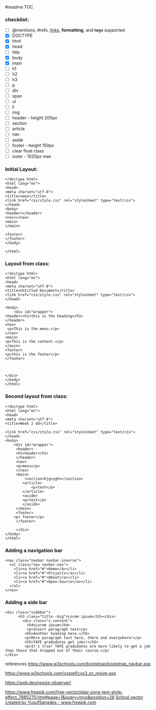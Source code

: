 #readme
TOC


### checklist:

- [ ] @mentions, #refs, [links](), **formatting**, and <del>tags</del> supported
- [X] DOCTYPE
- [x] html
- [x]  head
- [ ] title
- [x] body
- [x] main  
- [ ] h1
- [ ] h2
- [ ] h3
- [ ] p
- [ ] div
- [ ] span
- [ ] ul
- [ ] li
- [ ] img
- [ ] header - height 200px 
- [ ] section
- [ ] article
- [ ] nav
- [ ] aside
- [ ] footer - height 150px
- [ ] clear float class
- [ ] outer - 1020px max

### Initial Layout:


```
<!doctype html>
<html lang="en">
<head>
<meta charset="utf-8">
<title>news</title>
<link href="css/style.css" rel="stylesheet" type="text/css">
</head>
<body>
<header></header>
<nav></nav>
<main>
</main>
  
<footer>  
</footer>  
</body>

</html>
```

### Layout from class:

```
<!doctype html>
<html lang="en">
<head>
<meta charset="utf-8">
<title>Untitled Document</title>
<link href="css/style.css" rel="stylesheet" type="text/css">
</head>

<body>
	<div id="wrapper">
<header><h1>this is the heading</h1>
</header>
<nav>
 <p>This is the menu.</p>	
</nav>
<main>
<p>This is the content.</p>	
</main>
<footer>
<p>this is the footer</p>	
</footer>	
	

		
</div> 
</body>
</html>

```

### Second layout from class: 

```
<!doctype html>
<html lang="en">
<head>
<meta charset="utf-8">
<title>Week 2 dd</title>

<link href="css/style.css" rel="stylesheet" type="text/css">
</head>
<body>
	<div id="wrapper">
	 <header>
	 <h1>header</h1>
	 </header>	 
	 <nav>
	 <p>menu</p>	 
	 </nav>
	 <main>
		 <section>hjgvyghv</section>
		<article>
			<p>test</p>
	    </article>	
		<aside>
		<p>test</p> 
		</aside>	
	 </main>
	 <footer>
	<p> footer</p>	 
     </footer>	 
	 
	 </div>
</body>
</html>

```




### Adding a navigation bar

```
<nav class="navbar navbar-inverse">
  <ul class="nav navbar-nav">
    <li><a href="#">Home</a></li>
    <li><a href="#">Projects</a></li>
    <li><a href="#">About</a></li>
    <li><a href="#">Open-Source</a></li>
  </ul>
</nav>  
```
### Adding a side bar

```
<div class="sidebar">
      <h3 class="title--big">Lorem ipsum</h3></div>
        <div class="x_content">
          <h4>Lorem ipsum</h4>
          <p>Insert paragraph text</p>
         <h5>Another heading here.</h5>
         <p>More paragraph text here, there and everywhere!</p>
         <h5>TAFE gradudates get jobs!</h5>
         <p>It's true! TAFE gradudates are more likely to get a job than those that dropped out of their course.</p>
</div>
```

references
https://www.w3schools.com/bootstrap/bootstrap_navbar.asp

https://www.w3schools.com/cssref/css3_pr_resize.asp

https://web.dev/resize-observer/

https://www.freepik.com/free-vector/play-zone-text-style-effect_7885270.htm#page=1&query=toys&position=28
<a href="https://www.freepik.com/free-photos-vectors/school">School vector created by YusufSangdes - www.freepik.com</a>
